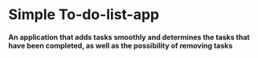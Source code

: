 # Simple To-do-list-app
#### An application that adds tasks smoothly and determines the tasks that have been completed, as well as the possibility of removing tasks
